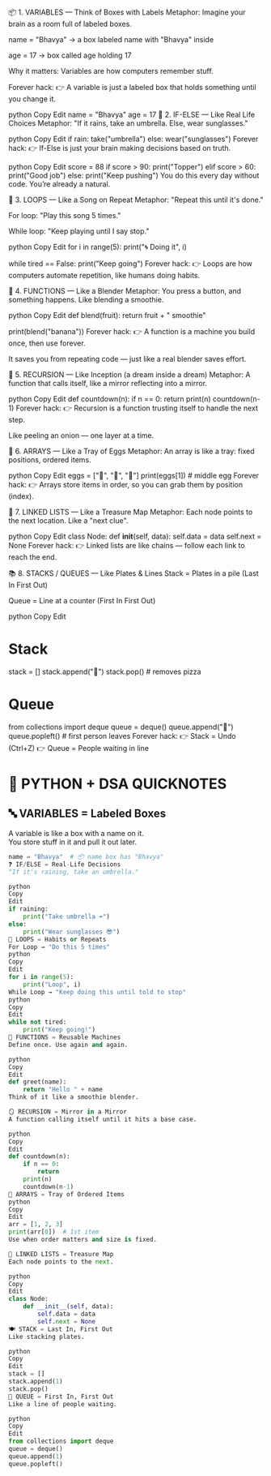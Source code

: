 📦 1. VARIABLES — Think of Boxes with Labels
Metaphor:
Imagine your brain as a room full of labeled boxes.

name = "Bhavya" → a box labeled name with "Bhavya" inside

age = 17 → box called age holding 17

Why it matters:
Variables are how computers remember stuff.

Forever hack:
👉 A variable is just a labeled box that holds something until you change it.

python
Copy
Edit
name = "Bhavya"
age = 17
🧩 2. IF-ELSE — Like Real Life Choices
Metaphor:
"If it rains, take an umbrella. Else, wear sunglasses."

python
Copy
Edit
if rain:
    take("umbrella")
else:
    wear("sunglasses")
Forever hack:
👉 If-Else is just your brain making decisions based on truth.

python
Copy
Edit
score = 88
if score > 90:
    print("Topper")
elif score > 60:
    print("Good job")
else:
    print("Keep pushing")
You do this every day without code. You’re already a natural.

🔁 3. LOOPS — Like a Song on Repeat
Metaphor:
"Repeat this until it's done."

For loop: "Play this song 5 times."

While loop: "Keep playing until I say stop."

python
Copy
Edit
for i in range(5):
    print("🌀 Doing it", i)

while tired == False:
    print("Keep going")
Forever hack:
👉 Loops are how computers automate repetition, like humans doing habits.

🔧 4. FUNCTIONS — Like a Blender
Metaphor:
You press a button, and something happens. Like blending a smoothie.

python
Copy
Edit
def blend(fruit):
    return fruit + " smoothie"

print(blend("banana"))
Forever hack:
👉 A function is a machine you build once, then use forever.

It saves you from repeating code — just like a real blender saves effort.

🔁 5. RECURSION — Like Inception (a dream inside a dream)
Metaphor:
A function that calls itself, like a mirror reflecting into a mirror.

python
Copy
Edit
def countdown(n):
    if n == 0:
        return
    print(n)
    countdown(n-1)
Forever hack:
👉 Recursion is a function trusting itself to handle the next step.

Like peeling an onion — one layer at a time.

🧺 6. ARRAYS — Like a Tray of Eggs
Metaphor:
An array is like a tray: fixed positions, ordered items.

python
Copy
Edit
eggs = ["🥚", "🥚", "🥚"]
print(eggs[1])  # middle egg
Forever hack:
👉 Arrays store items in order, so you can grab them by position (index).

🔗 7. LINKED LISTS — Like a Treasure Map
Metaphor:
Each node points to the next location. Like a "next clue".

python
Copy
Edit
class Node:
    def __init__(self, data):
        self.data = data
        self.next = None
Forever hack:
👉 Linked lists are like chains — follow each link to reach the end.

📚 8. STACKS / QUEUES — Like Plates & Lines
Stack = Plates in a pile (Last In First Out)

Queue = Line at a counter (First In First Out)

python
Copy
Edit
# Stack
stack = []
stack.append("🍕")
stack.pop()  # removes pizza

# Queue
from collections import deque
queue = deque()
queue.append("👤")
queue.popleft()  # first person leaves
Forever hack:
👉 Stack = Undo (Ctrl+Z)
👉 Queue = People waiting in line

# 🧠 PYTHON + DSA QUICKNOTES

## 🔤 VARIABLES = Labeled Boxes
A variable is like a box with a name on it.  
You store stuff in it and pull it out later.

```python
name = "Bhavya"  # 📦 name box has "Bhavya"
❓ IF/ELSE = Real-Life Decisions
"If it's raining, take an umbrella."

python
Copy
Edit
if raining:
    print("Take umbrella ☔")
else:
    print("Wear sunglasses 😎")
🔁 LOOPS = Habits or Repeats
For Loop → "Do this 5 times"
python
Copy
Edit
for i in range(5):
    print("Loop", i)
While Loop → "Keep doing this until told to stop"
python
Copy
Edit
while not tired:
    print("Keep going!")
🧠 FUNCTIONS = Reusable Machines
Define once. Use again and again.

python
Copy
Edit
def greet(name):
    return "Hello " + name
Think of it like a smoothie blender.

🪞 RECURSION = Mirror in a Mirror
A function calling itself until it hits a base case.

python
Copy
Edit
def countdown(n):
    if n == 0:
        return
    print(n)
    countdown(n-1)
🧺 ARRAYS = Tray of Ordered Items
python
Copy
Edit
arr = [1, 2, 3]
print(arr[0])  # 1st item
Use when order matters and size is fixed.

🔗 LINKED LISTS = Treasure Map
Each node points to the next.

python
Copy
Edit
class Node:
    def __init__(self, data):
        self.data = data
        self.next = None
🍽️ STACK = Last In, First Out
Like stacking plates.

python
Copy
Edit
stack = []
stack.append(1)
stack.pop()
🧍 QUEUE = First In, First Out
Like a line of people waiting.

python
Copy
Edit
from collections import deque
queue = deque()
queue.append(1)
queue.popleft()
